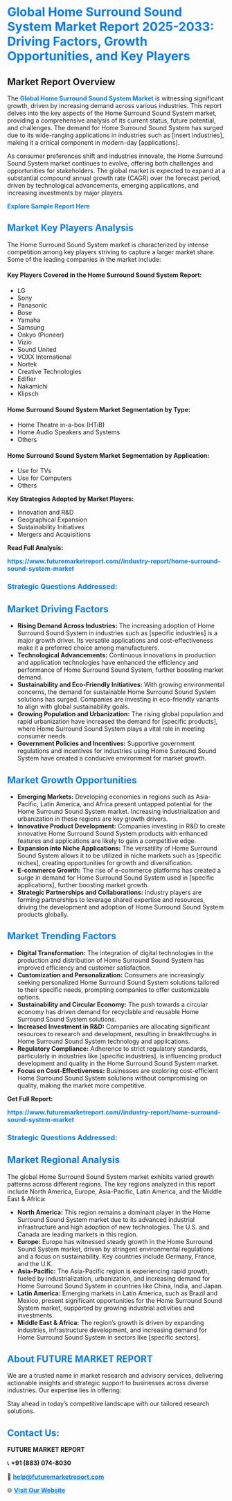 <h1 style="color: #007BFF;">Global Home Surround Sound System Market Report 2025-2033: Driving Factors, Growth Opportunities, and Key Players</h1>

<section id="overview">
<h2>Market Report Overview</h2>
<p>The <a href="https://www.futuremarketreport.com//industry-report/home-surround-sound-system-market" style="color: #007BFF; text-decoration: none;"><strong>Global Home Surround Sound System Market</strong></a> is witnessing significant growth, driven by increasing demand across various industries. This report delves into the key aspects of the Home Surround Sound System market, providing a comprehensive analysis of its current status, future potential, and challenges. The demand for Home Surround Sound System has surged due to its wide-ranging applications in industries such as [insert industries], making it a critical component in modern-day [applications].</p>
<p>As consumer preferences shift and industries innovate, the Home Surround Sound System market continues to evolve, offering both challenges and opportunities for stakeholders. The global market is expected to expand at a substantial compound annual growth rate (CAGR) over the forecast period, driven by technological advancements, emerging applications, and increasing investments by major players.</p>
</section>

<section id="overview">
<p><a href="https://www.futuremarketreport.com//request-sample/reportId=50226" style="color: #007BFF; text-decoration: none;"><strong>Explore Sample Report Here</strong></a></p>
</section>

<section id="key-players">
<h2 style="color: #007BFF;">Market Key Players Analysis</h2>
<p>The Home Surround Sound System market is characterized by intense competition among key players striving to capture a larger market share. Some of the leading companies in the market include:</p>
<h4>Key Players Covered in the Home Surround Sound System Report:</h4>
<ul><li>LG</li><li>Sony</li><li>Panasonic</li><li>Bose</li><li>Yamaha</li><li>Samsung</li><li>Onkyo (Pioneer)</li><li>Vizio</li><li>Sound United</li><li>VOXX International</li><li>Nortek</li><li>Creative Technologies</li><li>Edifier</li><li>Nakamichi</li><li>Klipsch</li></ul>
<h4>Home Surround Sound System Market Segmentation by Type:</h4>
<ul><li>Home Theatre in-a-box (HTiB)</li><li>Home Audio Speakers and Systems</li><li>Others</li></ul>

<h4>Home Surround Sound System Market Segmentation by Application:</h4>
<ul><li>Use for TVs</li><li>Use for Computers</li><li>Others</li></ul>
<p><strong>Key Strategies Adopted by Market Players:</strong></p>
<ul>
<li>Innovation and R&D</li>
<li>Geographical Expansion</li>
<li>Sustainability Initiatives</li>
<li>Mergers and Acquisitions</li>
</ul>
</section>

<section>
<p><strong>Read Full Analysis: </strong></p><a href="https://www.futuremarketreport.com//industry-report/home-surround-sound-system-market" style="color: #007BFF; text-decoration: none;"><strong>https://www.futuremarketreport.com//industry-report/home-surround-sound-system-market</strong></a>
<h3 style="color: #007BFF;">Strategic Questions Addressed:</h3>
</section>

<section id="driving-factors">
<h2 style="color: #007BFF;">Market Driving Factors</h2>
<ul>
<li><strong>Rising Demand Across Industries:</strong> The increasing adoption of Home Surround Sound System in industries such as [specific industries] is a major growth driver. Its versatile applications and cost-effectiveness make it a preferred choice among manufacturers.</li>
<li><strong>Technological Advancements:</strong> Continuous innovations in production and application technologies have enhanced the efficiency and performance of Home Surround Sound System, further boosting market demand.</li>
<li><strong>Sustainability and Eco-Friendly Initiatives:</strong> With growing environmental concerns, the demand for sustainable Home Surround Sound System solutions has surged. Companies are investing in eco-friendly variants to align with global sustainability goals.</li>
<li><strong>Growing Population and Urbanization:</strong> The rising global population and rapid urbanization have increased the demand for [specific products], where Home Surround Sound System plays a vital role in meeting consumer needs.</li>
<li><strong>Government Policies and Incentives:</strong> Supportive government regulations and incentives for industries using Home Surround Sound System have created a conducive environment for market growth.</li>
</ul>
</section>

<section id="growth-opportunities">
<h2 style="color: #007BFF;">Market Growth Opportunities</h2>
<ul>
<li><strong>Emerging Markets:</strong> Developing economies in regions such as Asia-Pacific, Latin America, and Africa present untapped potential for the Home Surround Sound System market. Increasing industrialization and urbanization in these regions are key growth drivers.</li>
<li><strong>Innovative Product Development:</strong> Companies investing in R&D to create innovative Home Surround Sound System products with enhanced features and applications are likely to gain a competitive edge.</li>
<li><strong>Expansion into Niche Applications:</strong> The versatility of Home Surround Sound System allows it to be utilized in niche markets such as [specific niches], creating opportunities for growth and diversification.</li>
<li><strong>E-commerce Growth:</strong> The rise of e-commerce platforms has created a surge in demand for Home Surround Sound System used in [specific applications], further boosting market growth.</li>
<li><strong>Strategic Partnerships and Collaborations:</strong> Industry players are forming partnerships to leverage shared expertise and resources, driving the development and adoption of Home Surround Sound System products globally.</li>
</ul>
</section>

<section id="trending-factors">
<h2 style="color: #007BFF;">Market Trending Factors</h2>
<ul>
<li><strong>Digital Transformation:</strong> The integration of digital technologies in the production and distribution of Home Surround Sound System has improved efficiency and customer satisfaction.</li>
<li><strong>Customization and Personalization:</strong> Consumers are increasingly seeking personalized Home Surround Sound System solutions tailored to their specific needs, prompting companies to offer customizable options.</li>
<li><strong>Sustainability and Circular Economy:</strong> The push towards a circular economy has driven demand for recyclable and reusable Home Surround Sound System solutions.</li>
<li><strong>Increased Investment in R&D:</strong> Companies are allocating significant resources to research and development, resulting in breakthroughs in Home Surround Sound System technology and applications.</li>
<li><strong>Regulatory Compliance:</strong> Adherence to strict regulatory standards, particularly in industries like [specific industries], is influencing product development and quality in the Home Surround Sound System market.</li>
<li><strong>Focus on Cost-Effectiveness:</strong> Businesses are exploring cost-efficient Home Surround Sound System solutions without compromising on quality, making the market more competitive.</li>
</ul>
</section>

<section>
<p><strong>Get Full Report: </strong></p><a href="https://www.futuremarketreport.com//industry-report/home-surround-sound-system-market" style="color: #007BFF; text-decoration: none;"><strong>https://www.futuremarketreport.com//industry-report/home-surround-sound-system-market</strong></a>
<h3 style="color: #007BFF;">Strategic Questions Addressed:</h3>
</section>


<section id="regional-analysis">
<h2 style="color: #007BFF;">Market Regional Analysis</h2>
<p>The global Home Surround Sound System market exhibits varied growth patterns across different regions. The key regions analyzed in this report include North America, Europe, Asia-Pacific, Latin America, and the Middle East & Africa:</p>
<ul>
<li><strong>North America:</strong> This region remains a dominant player in the Home Surround Sound System market due to its advanced industrial infrastructure and high adoption of new technologies. The U.S. and Canada are leading markets in this region.</li>
<li><strong>Europe:</strong> Europe has witnessed steady growth in the Home Surround Sound System market, driven by stringent environmental regulations and a focus on sustainability. Key countries include Germany, France, and the U.K.</li>
<li><strong>Asia-Pacific:</strong> The Asia-Pacific region is experiencing rapid growth, fueled by industrialization, urbanization, and increasing demand for Home Surround Sound System in countries like China, India, and Japan.</li>
<li><strong>Latin America:</strong> Emerging markets in Latin America, such as Brazil and Mexico, present significant opportunities for the Home Surround Sound System market, supported by growing industrial activities and investments.</li>
<li><strong>Middle East & Africa:</strong> The region’s growth is driven by expanding industries, infrastructure development, and increasing demand for Home Surround Sound System in sectors like [specific sectors].</li>
</ul>
</section>

<footer>
<h2 style="color: #007BFF;">About FUTURE MARKET REPORT</h2>
<p>We are a trusted name in market research and advisory services, delivering actionable insights and strategic support to businesses across diverse industries. Our expertise lies in offering:</p>

<p>Stay ahead in today’s competitive landscape with our tailored research solutions.</p>

<h2 style="color: #007BFF;">Contact Us:</h2>
<p><strong>FUTURE MARKET REPORT</strong></p>
<p>📞 <strong>+91 (883) 074-8030</strong></p>
<p>📧 <strong><a href="mailto:help@futuremarketreport.com" style="color: #007BFF;">help@futuremarketreport.com</a></strong></p>
<p>🌐 <strong><a href="https://www.futuremarketreport.com/" style="color: #007BFF;">Visit Our Website</a></strong></p>
</footer>